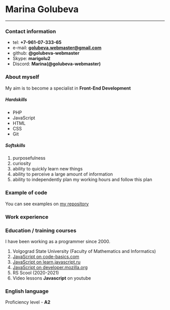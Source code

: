 # Marina Golubeva
----------------
### Contact information
- tel: **+7-961-07-333-65**
- e-mail: **golubeva.webmaster@gmail.com**
- github: **@golubeva-webmaster**
- Skype: **marigolu2**
- Discord: **Marina(@golubeva-webmaster)**

### About myself
My aim is to become a specialist in **Front-End Development**

##### Hardskills
- PHP
- JavaScript
- HTML
- CSS
- Git

##### Softskills
1. purposefulness
2. curiosity
3. ability to quickly learn new things
4. ability to perceive a large amount of information
5. ability to independently plan my working hours and follow this plan

### Example of code
You can see examples on [my repository](https://github.com/golubeva-webmaster/working_practices_on_bitrix/blob/main/README.md)

### Work experience

### Education / training courses
I have been working as a programmer since 2000. 
1. Volgograd State University (Faculty of Mathematics and Informatics)
2. [JavaScript on code-basics.com](https://ru.code-basics.com/languages/javascript)
3. [JavaScript on learn.javascript.ru](https://learn.javascript.ru/)
4. [JavaScript on developer.mozilla.org](https://developer.mozilla.org/ru/docs/Web/JavaScript)
5. RS Scool (2020-2021)
6. Video lessons **Javascript** on youtube

### English language
Proficiency level - **A2**
